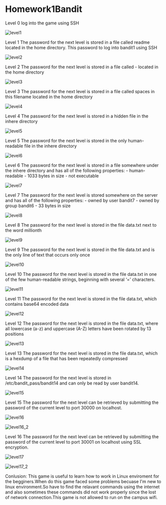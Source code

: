 # Homework1Bandit

Level 0
log into the game using SSH


![level1](https://cloud.githubusercontent.com/assets/18345116/14379429/8ec74ea2-fd97-11e5-9a99-6c94f02e859d.PNG)


Level 1
The password for the next level is stored in a file called readme located in the home directory. This password to log into bandit1 using SSH


![level2](https://cloud.githubusercontent.com/assets/18345116/14379436/a21d7580-fd97-11e5-860e-6b32c9e81414.PNG)


Level 2
The password for the next level is stored in a file called - located in the home directory


![level3](https://cloud.githubusercontent.com/assets/18345116/14379437/a272ff32-fd97-11e5-90fe-ccd44597e387.PNG)


Level 3
The password for the next level is stored in a file called spaces in this filename located in the home directory


![level4](https://cloud.githubusercontent.com/assets/18345116/14379438/a2ba9ac2-fd97-11e5-9f5b-c06b3c05cb7c.PNG)


Level 4
The password for the next level is stored in a hidden file in the inhere directory


![level5](https://cloud.githubusercontent.com/assets/18345116/14379439/a2c30400-fd97-11e5-87a0-8adfa2ebc502.PNG)


Level 5
The password for the next level is stored in the only human-readable file in the inhere directory


![level6](https://cloud.githubusercontent.com/assets/18345116/14379440/a2d87be6-fd97-11e5-9a8e-93e9eddec877.PNG)


Level 6
The password for the next level is stored in a file somewhere under the inhere directory and has all of the following properties: - human-readable - 1033 bytes in size - not executable


![level7](https://cloud.githubusercontent.com/assets/18345116/14379441/a300e09a-fd97-11e5-8219-cdcdd2804241.PNG)


Level 7
The password for the next level is stored somewhere on the server and has all of the following properties: - owned by user bandit7 - owned by group bandit6 - 33 bytes in size


![level8](https://cloud.githubusercontent.com/assets/18345116/14379442/a3058c94-fd97-11e5-9d26-e81b729b564f.PNG)


Level 8
The password for the next level is stored in the file data.txt next to the word millionth


![level9](https://cloud.githubusercontent.com/assets/18345116/14379444/a31b52e0-fd97-11e5-86ea-99ad7b35bdea.PNG)


Level 9
The password for the next level is stored in the file data.txt and is the only line of text that occurs only once


![level10](https://cloud.githubusercontent.com/assets/18345116/14379445/a32f9f02-fd97-11e5-8a14-f7365f947a32.PNG)


Level 10
The password for the next level is stored in the file data.txt in one of the few human-readable strings, beginning with several ‘=’ characters.


![level11](https://cloud.githubusercontent.com/assets/18345116/14379446/a3426754-fd97-11e5-8b12-6d52040271cd.PNG)


Level 11
The password for the next level is stored in the file data.txt, which contains base64 encoded data


![level12](https://cloud.githubusercontent.com/assets/18345116/14379447/a35760be-fd97-11e5-9a3c-b18c9562766c.PNG)


Level 12
The password for the next level is stored in the file data.txt, where all lowercase (a-z) and uppercase (A-Z) letters have been rotated by 13 positions


![level13](https://cloud.githubusercontent.com/assets/18345116/14379448/a36d6cb0-fd97-11e5-9094-cf518465c8e8.PNG)


Level 13
The password for the next level is stored in the file data.txt, which is a hexdump of a file that has been repeatedly compressed


![level14](https://cloud.githubusercontent.com/assets/18345116/14379449/a38544fc-fd97-11e5-8b42-01e2eaa6f033.PNG)


Level 14
The password for the next level is stored in /etc/bandit_pass/bandit14 and can only be read by user bandit14.


![level15](https://cloud.githubusercontent.com/assets/18345116/14379450/a39755fc-fd97-11e5-9081-e1ea118b4694.PNG)


Level 15
The password for the next level can be retrieved by submitting the password of the current level to port 30000 on localhost.


![level16](https://cloud.githubusercontent.com/assets/18345116/14379451/a3a5dfc8-fd97-11e5-8a95-4c64725ebe50.PNG)


![level16_2](https://cloud.githubusercontent.com/assets/18345116/14379452/a3ac03ee-fd97-11e5-8edd-5fda996465ef.PNG)


Level 16
The password for the next level can be retrieved by submitting the password of the current level to port 30001 on localhost using SSL encryption.


![level17](https://cloud.githubusercontent.com/assets/18345116/14379453/a3b253a2-fd97-11e5-9c05-0ac4e0a3c1c1.PNG)


![level17_2](https://cloud.githubusercontent.com/assets/18345116/14379454/a3b90652-fd97-11e5-97c8-34c130a2c6a0.PNG)



Conlusion: This game is useful to learn how to work in Linux enviroment for the begginers.When do this game faced some problems becuase I'm new to linux environment.So have to find the relavant commands using the internet and also sometimes these commands did not work properly since the lost of network connection.This game is not allowed to run on the campus wifi.  


















